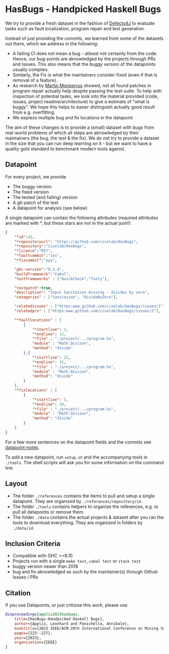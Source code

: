 # HasBugs - Handpicked Haskell Bugs

We try to provide a fresh dataset in the fashion of [Defects4J](https://github.com/rjust/defects4j) to evaluate tasks such as fault localization, program repair and test generation.

Instead of just providing the commits, we learned from some of the datasets out there, which we address in the following: 

- A failing CI does not mean a bug - atleast not certainly from the code. Hence, our bug-points are aknowledged by the projects through PRs and Issues. This also means that the *buggy version* of the datapoints usually compiles. 
- Similarly, the Fix is what the maintainers consider fixed (even if that is removal of a feature).
- As research by [Martin Monperrus](https://link.springer.com/article/10.1007/s10664-016-9470-4) showed, not all found patches in program repair actually help despite passing the test-suite. 
  To help with inspection of potential tasks, we look into the material provided (code, issues, project readme/architecture) to give a estimate of "what is buggy".
  We hope this helps to easier distinguish actually good result from e.g. overfitting.
- We express multiple bug and fix locations in the datapoint

The aim of these changes is to provide a (small) dataset with bugs from real-world problems of which all steps are aknowledged by their maintainers (the bug, the test & the fix).
We do not try to provide a dataset in the size that you can run deep learning on it - but we want to have a quality gold standard to benchmark modern tools against.

## Datapoint 

For every project, we provide 

- The buggy version
- The fixed version
- The tested (and failing) version
- A git-patch of the test
- A datapoint for analysis (see below)

A single datapoint can contain the following attributes (required attributes are marked with *, but these stars are not in the actual json!): 

```JSON
{
    "*id":42,
    "*repositoryurl": "https://github.com/ciselab/HasBugs",
    "*repository":"Ciselab/HasBugs",
    "*licence":"MIT",
    "*faultcommit":"xxx",
    "*fixcommit":"yyy",

    "ghc-version":"9.2.4",
    "buildframework":"Cabal",
    "testframeworks" : ["QuickCheck","Tasty"],

    "testpatch":true,
    "description": "Input Sanitazion missing - divides by zero",
    "categories" : ["Sanitazion", "DivideByZero"], 

    "relatedissues" : ["https:www.github.com/ciselab/HasBugs/issues/1"],
    "relatedprs" : ["https:www.github.com/ciselab/HasBugs/issues/2"],

    "*faultlocations" : [
        {
            "*startline": 5,
            "*endline": 15,
            "*file" : "./project/.../program.hs",
            "module" : "Math.Divison",
            "method": "divide"
        },{
            "*startline": 25,
            "*endline": 35,
            "*file" : "./project/.../program.hs",
            "module" : "Math.Divison",
            "method": "divide"
        }
    ],
    "*fixlocations" : [
        {
            "*startline": 5,
            "*endline": 20,
            "*file" : "./project/.../program.hs",
            "module" : "Math.Divison",
            "method": "divide"
        }
    ]
}
```

For a few more sentences on the datapoint fields and the commits see [datapoint-notes](./template/datapoint-notes.md).

To add a new datapoint, run `setup.sh` and the accompanying tools in `./tools`. The shell scripts will ask you for some information on the command line.

## Layout 

- The folder `./references` contains the items to pull and setup a single datapoint. They are organized by `./references/repository/id`.
- The folder `./tools` contains helpers to organize the references, e.g. to pull all datapoints or remove them.
- The folder `./data` contains the actual projects & dataset after you ran the tools to download everything. They are organized in folders by `./data/id`. 

## Inclusion Criteria 

- Compatible with GHC >=8.10
- Projects run with a single `make test`, `cabal test` or `stack test` 
- buggy version newer than 2018
- bug and fix aknowledged as such by the maintainer(s) through Github Issues / PRs

## Citation 

If you use Datapoints, or just critizise this work, please use 

```bibtex
@inproceedings{applis2023hasbugs,
	title={HasBugs-Handpicked Haskell Bugs},
	author={Applis, Leonhard and Panichella, Annibale},
	booktitle={2023 IEEE/ACM 20th International Conference on Mining Software Repositories (MSR)},
	pages={223--227},
	year={2023},
	organization={IEEE}
}
```
